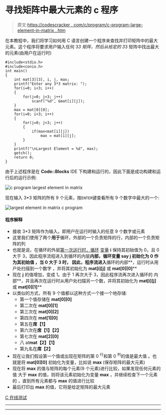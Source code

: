 # 寻找矩阵中最大元素的 c 程序

> 原文:[https://codescracker . com/c/program/c-program-large-element-in-matrix . htm](https://codescracker.com/c/program/c-program-largest-element-in-matrrix.htm)

在本教程中，我们将学习如何用 C 语言创建一个程序来查找并打印矩阵中的最大元素。这个程序将要求用户输入任何 3*3 矩阵，然后从给定的 3*3 矩阵中找出最大的元素(由用户在运行时)

```
#include<stdio.h>
#include<conio.h>
int main()
{
    int mat[3][3], i, j, max;
    printf("Enter any 3*3 matrix: ");
    for(i=0; i<3; i++)
    {
        for(j=0; j<3; j++)
            scanf("%d", &mat[i][j]);
    }
    max = mat[0][0];
    for(i=0; i<3; i++)
    {
        for(j=0; j<3; j++)
        {
            if(max<mat[i][j])
                max = mat[i][j];
        }
    }
    printf("\nLargest Element = %d", max);
    getch();
    return 0;
}
```

由于上述程序是在 **Code::Blocks** IDE 下构建和运行的，因此下面是成功构建和运行后的运行示例:

![c program largest element in matrix](../Images/534e0edaa9b1c7f0e39551382f080904.png)

现在输入 3*3 矩阵的所有 9 个元素，按`ENTER`键查看所有 9 个数字中最大的一个:

![largest element in matrix c program](../Images/f24116cad0505d7c3f74195a47ab97b6.png)

#### 程序解释

*   接收 3*3 矩阵作为输入。即用户在运行时输入的任意 9 个数字或元素
*   这里我们使用了两个**用于**循环，外部的一个负责矩阵的行，内部的一个负责矩阵的列
*   也就是说，在循环的外层[第一次运行时，循环](/c/c-for-loop.htm) [变量](/c/c-variables.htm) **i** 保持其初始值为 0，且 0 大于 3，因此程序流程进入到循环的内层**内部，循环变量 say **j** 初始化为 0 作为其初始值 ，当 0 大于 3 时， 因此，程序流进入**循环的内部**，运行时从用户处扫描到一个数字 ，并将其初始化为 **mat[i][j]** 或 **mat[0][0]****
*   现在 **j** 的值增加，变成 1。由于 1 再次大于 3，因此程序流再次进入循环的 内部**，并且再次在运行时从用户处扫描另一个数，并将其初始化为 **mat[i][j]** 或 **mat[0][1]****
*   以类似的方式，所有 9 个值都以这种方式一个接一个地存储:
    *   第一个值存储在 **mat[0][0]**
    *   第二次在 **mat[0][1]**
    *   第三次在 **mat[0][2]**
    *   第四次在 **mat[1][0]**
    *   第五在**席【1】**
    *   第六次在**席【1】【2】**
    *   第七次在 **mat[2][0]**
    *   八 at**mat【2】【1】**
    *   第九名在**席【2】**
*   现在让我们假设第一个值或出现在矩阵的第 0 <sup>行</sup>和第 0 <sup>列</sup>的值是最大值 。也就是将 **mat[0][0]** 初始化为变量，比如说 **max** (保存矩阵的最大元素)
*   现在将 **max** 的值与矩阵的每个元素(9 个元素)进行比较，如果发现任何元素的值 大于 **max** 的值，则将该元素初始化为变量 **max** ，并继续检查下一个元素的 ，直到所有元素都与 **max** 的值进行比较
*   最后打印出 **max** 的值，它将是给定矩阵的最大元素

[C 在线测试](/exam/showtest.php?subid=2)

* * *

* * *
